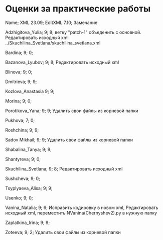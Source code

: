 # Оценки за практические работы

Name;	XML 23.09;	EditXML 7.10;	Замечание

Adzhigitova_Yulia;	9;	8; ветку "patch-1" объеденить с основной. Редактировать исходный xml ../Skuchilina_Svetlana/skuchilina_svetlana.xml

Bardina;	9;	0;

Bazanova_Lyubov;	9;	8; Редактировать исходный xml

Blinova;	9;	0;

Dmitrieva; 	9;	9;

Kozlova_Anastasia	9;	9;

Morina;	9;	0;

Porotikova_Yana;	9;	9; Удалить свои файлы из корневой папки

Pukhova;	7;	0;

Roshchina;	9;	9;

Sadov Mikhail;	9;	9;	Удалить свои файлы из корневой папки

Shabalina_Tanya;	9;	9;

Shantyreva;	9;	0;

Skuchilina_Svetlana;	9;	8;	Редактировать исходный xml

Sushcheva;	9;	0;

Tsyplyaeva_Alisa;	9;	9;

Usenko;	9;	0;

Vanina_Natalia;	9;	6;	Исправить кодировку в новом xml, Редактировать исходный xml, переместить NVanina(Chernyshev2).py в нужную папку

Zaplatkina_Irina;	9;	9;

Zoteeva;	9;	2;	Удалить свои файлы из корневой папки
